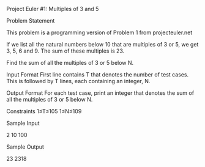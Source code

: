 Project Euler #1: Multiples of 3 and 5

Problem Statement

This problem is a programming version of Problem 1 from projecteuler.net

If we list all the natural numbers below 10 that are multiples of 3 or 5, we get 3, 5, 6 and 9. The sum of these multiples is 23.

Find the sum of all the multiples of 3 or 5 below N.

Input Format
First line contains T that denotes the number of test cases. This is followed by T lines, each containing an integer, N.

Output Format
For each test case, print an integer that denotes the sum of all the multiples of 3 or 5 below N.

Constraints
1≤T≤105
1≤N≤109

Sample Input

2
10
100

Sample Output

23
2318

